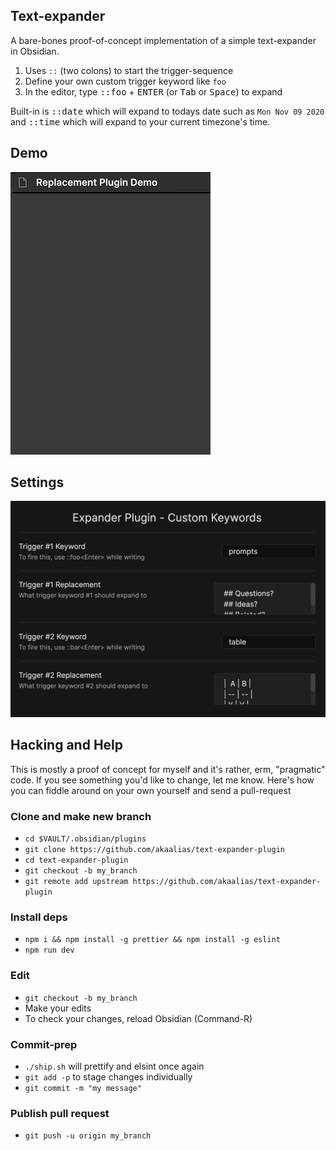 ## Text-expander

A bare-bones proof-of-concept implementation of a simple text-expander in Obsidian.

1. Uses `::` (two colons) to start the trigger-sequence
2. Define your own custom trigger keyword like `foo`
3. In the editor, type <kbd>::foo</kbd> + <kbd>ENTER</kbd> (or <kbd>Tab</kbd> or <kbd>Space</kbd>) to expand

Built-in is <kbd>::date</kbd> which will expand to todays date such as `Mon Nov 09 2020` and <kbd>::time</kbd> which will expand to your current timezone's time.

## Demo

![Demo](https://github.com/akaalias/obsidian-text-expander-plugin/blob/main/demo.gif?raw=true)

## Settings

![Settings](https://github.com/akaalias/obsidian-text-expander-plugin/raw/main/settings.png)

## Hacking and Help
This is mostly a proof of concept for myself and it's rather, erm, "pragmatic" code. If you see something you'd like to change, let me know. Here's how you can fiddle around on your own yourself and send a pull-request

### Clone and make new branch
- `cd $VAULT/.obsidian/plugins`
- `git clone https://github.com/akaalias/text-expander-plugin`
- `cd text-expander-plugin`
- `git checkout -b my_branch`
- `git remote add upstream https://github.com/akaalias/text-expander-plugin`

### Install deps
- `npm i && npm install -g prettier && npm install -g eslint`
- `npm run dev`

### Edit
- `git checkout -b my_branch`
- Make your edits
- To check your changes, reload Obsidian (Command-R)

### Commit-prep
- `./ship.sh` will prettify and elsint once again
- `git add -p` to stage changes individually
- `git commit -m "my message"`

### Publish pull request
- `git push -u origin my_branch`
